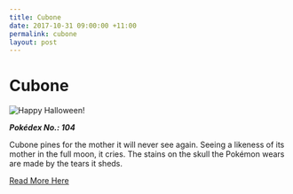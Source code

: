 ```yaml
---
title: Cubone
date: 2017-10-31 09:00:00 +11:00
permalink: cubone
layout: post
---
```


# Cubone

<img src="https://assets.pokemon.com/assets/cms2/img/pokedex/full/104.png" title="Happy Halloween!">

**_Pokédex No.: 104_**

Cubone pines for the mother it will never see again. Seeing a likeness of its mother in the full moon, it cries. The stains on the skull the Pokémon wears are made by the tears it sheds.

[Read More Here](https://www.pokemon.com/au/pokedex/cubone)